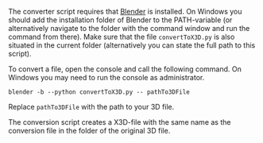 The converter script requires that [Blender](https://www.blender.org/) is installed. On Windows you should add the installation folder of Blender to the PATH-variable (or alternatively navigate to the folder with the command window and run the command from there). Make sure that the file `convertToX3D.py` is also situated in the current folder (alternatively you can state the full path to this script).

To convert a file, open the console and call the following command. On Windows you may need to run the console as administrator.

    blender -b --python convertToX3D.py -- pathTo3DFile

Replace `pathTo3DFile` with the path to your 3D file. 

The conversion script creates a X3D-file with the same name as the conversion file in the folder of the original 3D file.